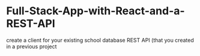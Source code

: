 # Full-Stack-App-with-React-and-a-REST-API
 create a client for your existing school database REST API (that you created in a previous project
